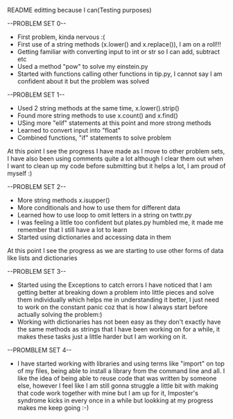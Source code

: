 README editting because I can(Testing purposes)



--PROBLEM SET 0--

- First problem, kinda nervous :(
- First use of a string methods (x.lower() and x.replace()), I am on a roll!!!
- Getting familiar with converting input to int or str so I can add, subtract etc
- Used a method "pow" to solve my einstein.py
- Started with functions calling other functions in tip.py, I cannot say I am confident about it but the problem was solved
  
--PROBLEM SET 1--

- Used 2 string methods at the same time, x.lower().strip()
- Found more string methods to use x.count() and x.find()
- USing more "elif" statements at this point and more strong methods
- Learned to convert input into "float"
- Combined functions, "if" statements to solve problem

At this point I see the progress I have made as I move to other problem sets, I have also been using comments quite a lot although I clear them out when I want to clean up my code before submitting but it helps a lot, I am proud of myself :)

--PROBLEM SET 2--

- More string methods x.isupper()
- More conditionals and how to use them for different data
- Learned how to use loop to omit letters in a string on twttr.py
- I was feeling a little too confident but plates.py humbled me, it made me remember that I still have a lot to learn
- Started using dictionaries and accessing data in them

At this point I see the progress as we are starting to use other forms of data like lists and dictionaries

--PROBLEM SET 3--

- Started using the Exceptions to catch errors
I have noticed that I am getting better at breaking down a problem into little pieces and solve them individually which helps me in understanding it better, I just need to work on the constant panic coz that is how I always start before actually solving the problem:)
- Working with dictionaries has not been easy as they don't exactly have the same methods as strings that I have been working on for a while, it makes these tasks just a little harder but I am working on it. 

--PROMBLEM SET 4--

- I have started working with libraries and using terms like "import" on top of my files, being able to install a library from the command line and all. I like the idea of being able to reuse code that was written by someone else, however I feel like I am still gonna struggle a little bit with making that code work together with mine but I am up for it, Imposter's syndrome kicks in every once in a while but lookking at my progress makes me keep going :-)
